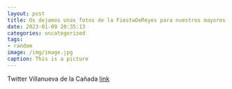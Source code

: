 ```yaml
---
layout: post
title: Os dejamos unas fotos de la FiestaDeReyes para nuestros mayores con la que finaliza la programación de actividades con motivo d...
date: 2023-01-09 20:35:13
categories: uncategorized
tags:
- random
image: /img/image.jpg
caption: This is a picture
---
```

Twitter Villanueva de la Cañada [link](https://twitter.com/AytoVDLCanada/status/1612520707996409875)
